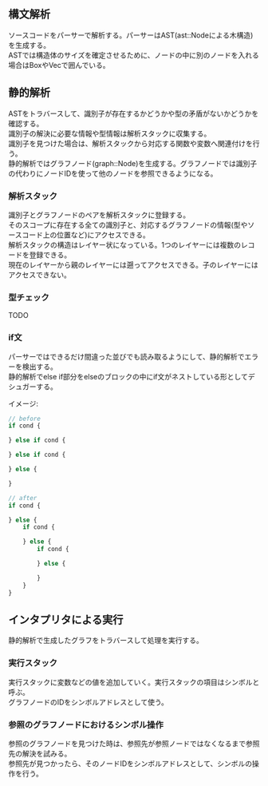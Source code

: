 ## 構文解析
ソースコードをパーサーで解析する。パーサーはAST(ast::Nodeによる木構造)を生成する。  
ASTでは構造体のサイズを確定させるために、ノードの中に別のノードを入れる場合はBoxやVecで囲んでいる。

## 静的解析
ASTをトラバースして、識別子が存在するかどうかや型の矛盾がないかどうかを確認する。  
識別子の解決に必要な情報や型情報は解析スタックに収集する。  
識別子を見つけた場合は、解析スタックから対応する関数や変数へ関連付けを行う。  
静的解析ではグラフノード(graph::Node)を生成する。グラフノードでは識別子の代わりにノードIDを使って他のノードを参照できるようになる。

### 解析スタック
識別子とグラフノードのペアを解析スタックに登録する。  
そのスコープに存在する全ての識別子と、対応するグラフノードの情報(型やソースコード上の位置など)にアクセスできる。  
解析スタックの構造はレイヤー状になっている。1つのレイヤーには複数のレコードを登録できる。  
現在のレイヤーから親のレイヤーには遡ってアクセスできる。子のレイヤーにはアクセスできない。

### 型チェック
TODO

### if文
パーサーではできるだけ間違った並びでも読み取るようにして、静的解析でエラーを検出する。  
静的解析でelse if部分をelseのブロックの中にif文がネストしている形としてデシュガーする。

イメージ:
```ts
// before
if cond {

} else if cond {

} else if cond {

} else {

}

// after
if cond {

} else {
    if cond {

    } else {
        if cond {

        } else {

        }
    }
}
```

## インタプリタによる実行
静的解析で生成したグラフをトラバースして処理を実行する。  

### 実行スタック
実行スタックに変数などの値を追加していく。実行スタックの項目はシンボルと呼ぶ。  
グラフノードのIDをシンボルアドレスとして使う。

### 参照のグラフノードにおけるシンボル操作
参照のグラフノードを見つけた時は、参照先が参照ノードではなくなるまで参照先の解決を試みる。  
参照先が見つかったら、そのノードIDをシンボルアドレスとして、シンボルの操作を行う。
